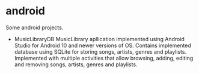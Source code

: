 # android
Some android projects.

- MusicLibraryDB
  MusicLibrary apllication implemented using Android Studio for Android 10 and newer versions of OS.
  Contains implemented database using SQLite for storing songs, artists, genres and playlists.
  Implemented with multiple activities that allow browsing, adding, editing and removing songs, artists, genres and playlists.
